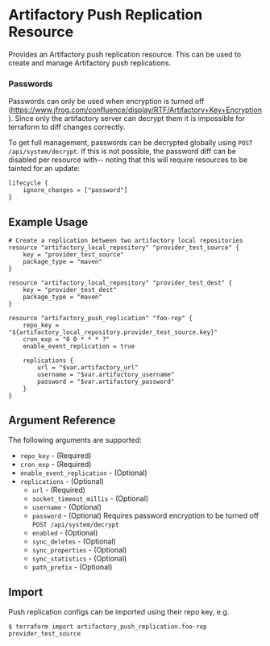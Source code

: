 # Artifactory Push Replication Resource

Provides an Artifactory push replication resource. This can be used to create and manage Artifactory push replications.

### Passwords
Passwords can only be used when encryption is turned off (https://www.jfrog.com/confluence/display/RTF/Artifactory+Key+Encryption). 
Since only the artifactory server can decrypt them it is impossible for terraform to diff changes correctly.

To get full management, passwords can be decrypted globally using `POST /api/system/decrypt`. If this is not possible, 
the password diff can be disabled per resource with-- noting that this will require resources to be tainted for an update:
```hcl
lifecycle {
    ignore_changes = ["password"]
}
``` 

## Example Usage

```hcl
# Create a replication between two artifactory local repositories
resource "artifactory_local_repository" "provider_test_source" {
	key = "provider_test_source"
	package_type = "maven"
}

resource "artifactory_local_repository" "provider_test_dest" {
	key = "provider_test_dest"
	package_type = "maven"
}

resource "artifactory_push_replication" "foo-rep" {
	repo_key = "${artifactory_local_repository.provider_test_source.key}"
	cron_exp = "0 0 * * * ?"
	enable_event_replication = true
	
	replications {
		url = "$var.artifactory_url"
		username = "$var.artifactory_username"
		password = "$var.artifactory_password"
	}
}
```

## Argument Reference

The following arguments are supported:

* `repo_key` - (Required)
* `cron_exp` - (Required)
* `enable_event_replication` - (Optional)
* `replications` - (Optional)
    * `url` - (Required)
    * `socket_timeout_millis` - (Optional)
    * `username` - (Optional)
    * `password` - (Optional) Requires password encryption to be turned off `POST /api/system/decrypt`
    * `enabled` - (Optional)
    * `sync_deletes` - (Optional)
    * `sync_properties` - (Optional)
    * `sync_statistics` - (Optional)
    * `path_prefix` - (Optional)

## Import

Push replication configs can be imported using their repo key, e.g.

```
$ terraform import artifactory_push_replication.foo-rep provider_test_source
```
